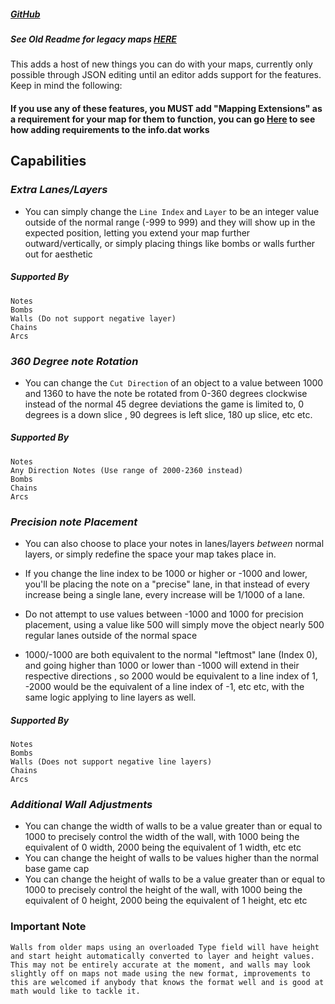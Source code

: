 ##### [GitHub](https://github.com/Kylemc1413/MappingExtensions)
##### See Old Readme for legacy maps [HERE](README-Beatmapv2.md)

This adds a host of new things you can do with your maps, currently only possible through JSON editing until an editor adds support for the features. Keep in mind the following:

#### If you use any of these features, you MUST add "Mapping Extensions" as a requirement for your map for them to function, you can go [Here](https://github.com/Kylemc1413/SongCore/blob/master/README.md) to see how adding requirements to the info.dat works
## Capabilities
### _Extra Lanes/Layers_
- You can simply change the `Line Index`  and `Layer` to be an integer value outside of the normal range (-999 to 999) and they will show up in the expected position, letting you extend your map further outward/vertically, or simply placing things like bombs or walls further out for aesthetic
##### Supported By
    Notes
    Bombs
    Walls (Do not support negative layer)
    Chains
    Arcs
### _360 Degree note Rotation_
- You can change the `Cut Direction` of an object to a value between 1000 and 1360 to have the note be rotated from 0-360 degrees clockwise instead of the normal 45 degree deviations the game is limited to, 0 degrees is a down slice , 90 degrees is left slice, 180 up slice,  etc etc.
##### Supported By
    Notes
    Any Direction Notes (Use range of 2000-2360 instead)
    Bombs
    Chains
    Arcs
### _Precision note Placement_
- You can also choose to place your notes in lanes/layers *between* normal layers, or simply redefine the space your map takes place in.

- If you change the line index to be 1000 or higher or -1000 and lower, you'll be placing the note on a "precise" lane, in that instead of every increase being a single lane, every increase will be 1/1000 of a lane.

- Do not attempt to use values between -1000 and 1000 for precision placement, using a value like 500 will simply move the object nearly 500 regular lanes outside of the normal space

- 1000/-1000 are both equivalent to the normal "leftmost" lane (Index 0), and going higher than 1000 or lower than -1000 will extend in their respective directions , so 2000 would be equivalent to a line index of 1, -2000 would be the equivalent of a line index of -1, etc etc, with the same logic applying to line layers as well. 
##### Supported By
    Notes
    Bombs
    Walls (Does not support negative line layers)
    Chains
    Arcs
### _Additional Wall Adjustments_
- You can change the width of walls to be a value greater than or equal to 1000 to precisely control the width of the wall, with 1000 being the equivalent of 0 width, 2000 being the equivalent of 1 width, etc etc
- You can change the height of walls to be values higher than the normal base game cap
- You can change the height of walls to be a value greater than or equal to 1000 to precisely control the height of the wall, with 1000 being the equivalent of 0 height, 2000 being the equivalent of 1 height, etc etc
### Important Note
    Walls from older maps using an overloaded Type field will have height and start height automatically converted to layer and height values. This may not be entirely accurate at the moment, and walls may look slightly off on maps not made using the new format, improvements to this are welcomed if anybody that knows the format well and is good at math would like to tackle it.

